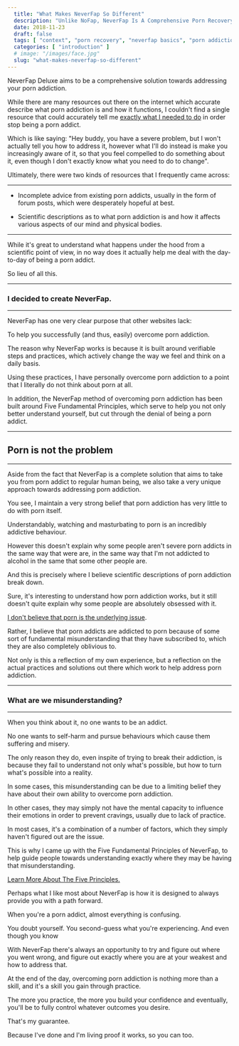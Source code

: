 ```yaml
---
  title: "What Makes NeverFap So Different"
  description: "Unlike NoFap, NeverFap Is A Comprehensive Porn Recovery Solution. With The Five Fundamental Principles Of Neverfap We Can Easily Give Up Porn."
  date: 2018-11-23
  draft: false
  tags: [ "context", "porn recovery", "neverfap basics", "porn addiction", "addiction", "awareness", "nofap", "neverfap", "neverfap deluxe", "nofap alternative" ]
  categories: [ "introduction" ]
  # image: "/images/face.jpg"
  slug: "what-makes-neverfap-so-different"
---
```


NeverFap Deluxe aims to be a comprehensive solution towards addressing your porn addiction. 

While there are many resources out there on the internet which accurate describe what porn addiction is and how it functions, I couldn't find a single resource that could accurately tell me <u>exactly what I needed to do</u> in order stop being a porn addict.

Which is like saying: "Hey buddy, you have a severe problem, but I won't actually tell you how to address it, however what I'll do instead is make you increasingly aware of it, so that you feel compelled to do something about it, even though I don't exactly know what you need to do to change".

Ultimately, there were two kinds of resources that I frequently came across:

<hr/>

- Incomplete advice from existing porn addicts, usually in the form of forum posts, which were desperately hopeful at best.

- Scientific descriptions as to what porn addiction is and how it affects various aspects of our mind and physical bodies.

<hr/>

While it's great to understand what happens under the hood from a scientific point of view, in no way does it actually help me deal with the day-to-day of being a porn addict.

So lieu of all this.

<hr/>

<h3>I decided to create NeverFap.</h3>

<hr/>

NeverFap has one very clear purpose that other websites lack: 

To help you successfully (and thus, easily) overcome porn addiction. 

The reason why NeverFap works is because it is built around verifiable steps and practices, which actively change the way we feel and think on a daily basis. 

Using these practices, I have personally overcome porn addiction to a point that I literally do not think about porn at all. 

In addition, the NeverFap method of overcoming porn addiction has been built around Five Fundamental Principles, which serve to help you not only better understand yourself, but cut through the denial of being a porn addict.

<hr/>

## Porn is not the problem 

<hr/>

Aside from the fact that NeverFap is a complete solution that aims to take you from porn addict to regular human being, we also take a very unique approach towards addressing porn addiction.

You see, I maintain a very strong belief that porn addiction has very little to do with porn itself. 

Understandably, watching and masturbating to porn is an incredibly addictive behaviour. 

However this doesn't explain why some people aren't severe porn addicts in the same way that were are, in the same way that I'm not addicted to alcohol in the same that some other people are. 

And this is precisely where I believe scientific descriptions of porn addiction break down.

Sure, it's interesting to understand how porn addiction works, but it still doesn't quite explain why some people are absolutely obsessed with it.

<u>I don't believe that porn is the underlying issue</u>.

Rather, I believe that porn addicts are addicted to porn because of some sort of fundamental misunderstanding that they have subscribed to, which they are also completely oblivious to.

Not only is this a reflection of my own experience, but a reflection on the actual practices and solutions out there which work to help address porn addiction.

<hr/>

### What are we misunderstanding?

<hr/>

When you think about it, no one wants to be an addict. 

No one wants to self-harm and pursue behaviours which cause them suffering and misery. 

The only reason they do, even inspite of trying to break their addiction, is because they fail to understand not only what's possible, but how to turn what's possible into a reality.

In some cases, this misunderstanding can be due to a limiting belief they have about their own ability to overcome porn addiction. 

In other cases, they may simply not have the mental capacity to influence their emotions in order to prevent cravings, usually due to lack of practice.

In most cases, it's a combination of a number of factors, which they simply haven't figured out are the issue. 

This is why I came up with the Five Fundamental Principles of NeverFap, to help guide people towards understanding exactly where they may be having that misunderstanding.

<div class="button__wrapper">
  <a
    class="button button__secondary"
    href="/articles/the-five-fundamental-principles-of-neverfap"
    >Learn More About The Five Principles.</a
  >
</div>

Perhaps what I like most about NeverFap is how it is designed to always provide you with a path forward.

When you're a porn addict, almost everything is confusing. 

You doubt yourself. You second-guess what you're experiencing. And even though you know  

With NeverFap there's always an opportunity to try and figure out where you went wrong, and figure out exactly where you are at your weakest and how to address that. 

At the end of the day, overcoming porn addiction is nothing more than a skill, and it's a skill you gain through practice. 

The more you practice, the more you build your confidence and eventually, you'll be to fully control whatever outcomes you desire. 

That's my guarantee. 

Because I've done and I'm living proof it works, so you can too. 




